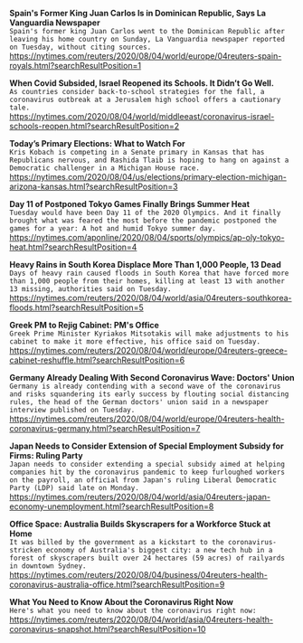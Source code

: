 **Spain's Former King Juan Carlos Is in Dominican Republic, Says La Vanguardia Newspaper**\
`Spain's former king Juan Carlos went to the Dominican Republic after leaving his home country on Sunday, La Vanguardia newspaper reported on Tuesday, without citing sources.`\
https://nytimes.com/reuters/2020/08/04/world/europe/04reuters-spain-royals.html?searchResultPosition=1

**When Covid Subsided, Israel Reopened its Schools. It Didn’t Go Well.**\
`As countries consider back-to-school strategies for the fall, a coronavirus outbreak at a Jerusalem high school offers a cautionary tale.`\
https://nytimes.com/2020/08/04/world/middleeast/coronavirus-israel-schools-reopen.html?searchResultPosition=2

**Today’s Primary Elections: What to Watch For**\
`Kris Kobach is competing in a Senate primary in Kansas that has Republicans nervous, and Rashida Tlaib is hoping to hang on against a Democratic challenger in a Michigan House race.`\
https://nytimes.com/2020/08/04/us/elections/primary-election-michigan-arizona-kansas.html?searchResultPosition=3

**Day 11 of Postponed Tokyo Games Finally Brings Summer Heat**\
`Tuesday would have been Day 11 of the 2020 Olympics. And it finally brought what was feared the most before the pandemic postponed the games for a year: A hot and humid Tokyo summer day.`\
https://nytimes.com/aponline/2020/08/04/sports/olympics/ap-oly-tokyo-heat.html?searchResultPosition=4

**Heavy Rains in South Korea Displace More Than 1,000 People, 13 Dead**\
`Days of heavy rain caused floods in South Korea that have forced more than 1,000 people from their homes, killing at least 13 with another 13 missing, authorities said on Tuesday.`\
https://nytimes.com/reuters/2020/08/04/world/asia/04reuters-southkorea-floods.html?searchResultPosition=5

**Greek PM to Rejig Cabinet: PM's Office**\
`Greek Prime Minister Kyriakos Mitsotakis will make adjustments to his cabinet to make it more effective, his office said on Tuesday. `\
https://nytimes.com/reuters/2020/08/04/world/europe/04reuters-greece-cabinet-reshuffle.html?searchResultPosition=6

**Germany Already Dealing With Second Coronavirus Wave: Doctors' Union**\
`Germany is already contending with a second wave of the coronavirus and risks squandering its early success by flouting social distancing rules, the head of the German doctors' union said in a newspaper interview published on Tuesday.`\
https://nytimes.com/reuters/2020/08/04/world/europe/04reuters-health-coronavirus-germany.html?searchResultPosition=7

**Japan Needs to Consider Extension of Special Employment Subsidy for Firms: Ruling Party**\
`Japan needs to consider extending a special subsidy aimed at helping companies hit by the coronavirus pandemic to keep furloughed workers on the payroll, an official from Japan's ruling Liberal Democratic Party (LDP) said late on Monday.`\
https://nytimes.com/reuters/2020/08/04/world/asia/04reuters-japan-economy-unemployment.html?searchResultPosition=8

**Office Space: Australia Builds Skyscrapers for a Workforce Stuck at Home**\
`It was billed by the government as a kickstart to the coronavirus-stricken economy of Australia's biggest city: a new tech hub in a forest of skyscrapers built over 24 hectares (59 acres) of railyards in downtown Sydney.`\
https://nytimes.com/reuters/2020/08/04/business/04reuters-health-coronavirus-australia-office.html?searchResultPosition=9

**What You Need to Know About the Coronavirus Right Now**\
`Here's what you need to know about the coronavirus right now:`\
https://nytimes.com/reuters/2020/08/04/world/asia/04reuters-health-coronavirus-snapshot.html?searchResultPosition=10

